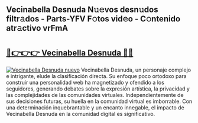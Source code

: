 ## Vecinabella Desnuda N𝚞𝚎vos desn𝚞dos filtr𝚊dos - Parts-YFV F𝚘tos vid𝚎o - C𝚘ntenido atr𝚊ctivo vrFmA

# <h2><a href="http://mb7t6yi.tromn.icu/?c=Vecinabella+Desnuda">🔗👉👉👉 Vecinabella Desnuda 🔗🔗</a></h2>

[![Vecinabella Desnuda nuevo](https://i.imgur.com/pEAQMta.gif)](http://mb7t6yi.tromn.icu/?c=Vecinabella+Desnuda)
Vecinabella Desnuda, un personaje complejo e intrigante, elude la clasificación directa. Su enfoque poco ortodoxo para construir una personalidad web ha magnetizado y ofendido a los seguidores, generando debates sobre la expresión artística, la privacidad y las complejidades de las comunidades virtuales. Independientemente de sus decisiones futuras, su huella en la comunidad virtual es imborrable. Con una determinación inquebrantable y un encanto innegable, el impacto de Vecinabella Desnuda en la comunidad digital es significativo.
